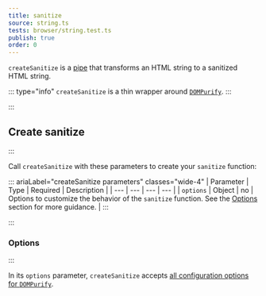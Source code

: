 ```yaml
---
title: sanitize
source: string.ts
tests: browser/string.test.ts
publish: true
order: 0
---
```


`createSanitize` is a [pipe](/docs/logic/pipes-overview) that transforms an HTML string to a sanitized HTML string.

::: type="info"
`createSanitize` is a thin wrapper around [`DOMPurify`](https://cure53.de/purify).
:::

:::
## Create sanitize
:::

Call `createSanitize` with these parameters to create your `sanitize` function:

::: ariaLabel="createSanitize parameters" classes="wide-4"
| Parameter | Type | Required | Description |
| --- | --- | --- | --- |
| `options` | Object | no | Options to customize the behavior of the `sanitize` function. See the [Options](#options) section for more guidance. |
:::


:::
### Options
:::

In its `options` parameter, `createSanitize` accepts [all configuration options for `DOMPurify`](https://github.com/cure53/DOMPurify#can-i-configure-dompurify).

